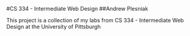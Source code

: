 #CS 334 - Intermediate Web Design
##Andrew Plesniak 

This project is a collection of my labs from CS 334 - Intermediate Web Design at the University of Pittsburgh